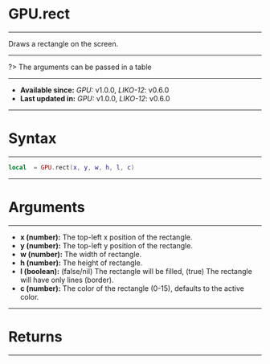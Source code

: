 # GPU.rect
---

Draws a rectangle on the screen.

---

?> The arguments can be passed in a table

---

* **Available since:** _GPU:_ v1.0.0, _LIKO-12_: v0.6.0
* **Last updated in:** _GPU:_ v1.0.0, _LIKO-12_: v0.6.0

---
# Syntax
---

```lua
local  = GPU.rect(x, y, w, h, l, c)
```

---
# Arguments
---

* **x (number):** The top-left x position of the rectangle.
* **y (number):** The top-left y position of the rectangle.
* **w (number):** The width of rectangle.
* **h (number):** The height of rectangle.
* **l (boolean):** (false/nil) The rectangle will be filled, (true) The rectangle will have only lines (border).
* **c (number):** The color of the rectangle (0-15), defaults to the active color.


---
# Returns
---


